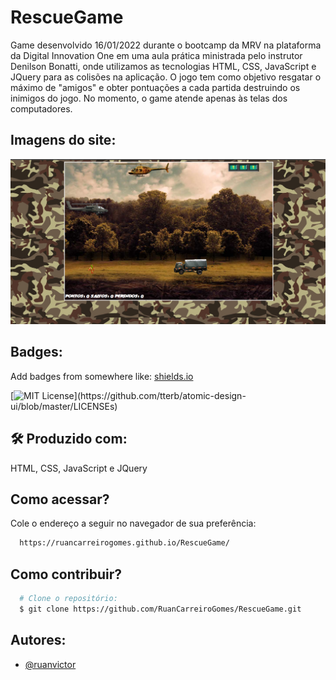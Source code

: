 # RescueGame

Game desenvolvido 16/01/2022 durante o bootcamp da MRV na plataforma da Digital Innovation One em uma aula prática ministrada pelo instrutor Denilson Bonatti, onde utilizamos as tecnologias HTML, CSS, JavaScript e JQuery para as colisões na aplicação. O jogo tem como objetivo resgatar o máximo de "amigos" e obter pontuações a cada partida destruindo os inimigos do jogo. No momento, o game atende apenas às telas dos computadores.

## Imagens do site:

![App Screenshot](imgs/Capturar.PNG)

## Badges:

Add badges from somewhere like: [shields.io](https://shields.io/)

[![MIT License](https://img.shields.io/apm/l/atomic-design-ui.svg?)](https://github.com/tterb/atomic-design-ui/blob/master/LICENSEs)

## 🛠 Produzido com:
HTML, CSS, JavaScript e JQuery

## Como acessar?

Cole o endereço a seguir no navegador de sua preferência:

```bash
  https://ruancarreirogomes.github.io/RescueGame/
```

## Como contribuir?

```bash
  # Clone o repositório:
  $ git clone https://github.com/RuanCarreiroGomes/RescueGame.git
```

## Autores:

- [@ruanvictor](https://github.com/RuanCarreiroGomes)
